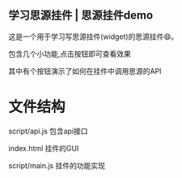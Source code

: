 ## 学习思源挂件 | 思源挂件demo

这是一个用于学习写思源挂件(widget)的思源挂件😄。

包含几个小功能,点击按钮即可查看效果

其中有个按钮演示了如何在挂件中调用思源的API


# 文件结构
script/api.js 包含api接口

index.html 挂件的GUI

script/main.js  挂件的功能实现


